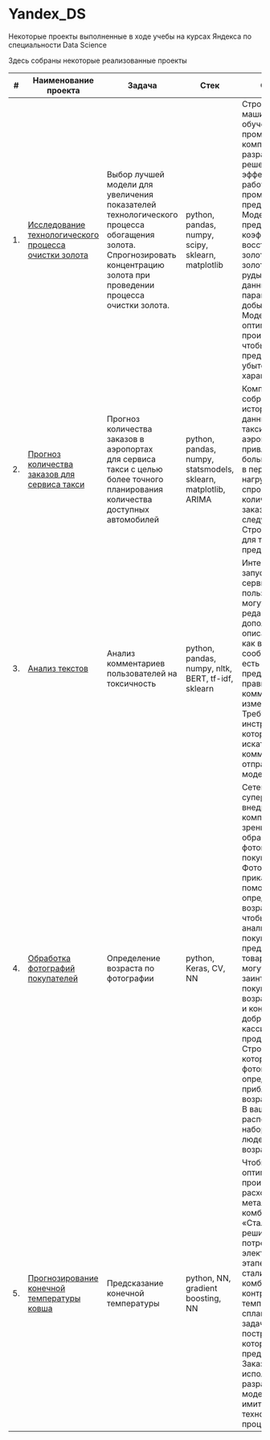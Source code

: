 # Yandex_DS
Некоторые проекты выполненные в ходе учебы на курсах Яндекса по специальности Data Science

Здесь собраны некоторые реализованные проекты

| #    | Наименование проекта                | Задача                                                             | Стек                                                         |Описание                               |
| ---- | ------------------------------------------------------------ | ------------------------------------------------------------------------- | ------------------------------------------------------------ |------------------------------------------------------------ |
| 1.   | [Исследование технологического процесса очистки золота](https://github.com/igor-pigis/Yandex_DS/blob/417a1a46df6007c9a9b8a4ee94cefc62d9124a09/Gold.ipynb) | Выбор лучшей модели для увеличения <br/>показателей технологического процесса <br/>обогащения золота. Спрогнозировать концентрацию золота при проведении процесса очистки золота. | python, pandas, numpy, scipy, sklearn, matplotlib | Строитстся модель машинного обучения для промышленной компании, разрабатывающая решения для эффективной работы промышленных предприятий. Модель должна предсказать коэффициент восстановления золота из золотосодержащей руды на основе данных с параметрами добычи и очистки. Модель поможет оптимизировать производство, чтобы не запускать предприятие с убыточными характеристиками.|
| 2.   | [Прогноз количества заказов для сервиса такси](https://github.com/igor-pigis/Yandex_DS/blob/c884e8fdf178356900ec90bf0b3919a75b2eaac4/Taxi.ipynb) | Прогноз количества заказов в аэропортах <br/>для сервиса такси с целью более точного планирования количества доступных <br/>автомобилей | python, pandas, numpy, statsmodels, sklearn, matplotlib, ARIMA | Компания такси собрала исторические данные о заказах такси в аэропортах. Чтобы привлекать больше водителей в период пиковой нагрузки, нужно спрогнозировать количество заказов такси на следующий час. Строится модель для такого предсказания.|
| 3.   | [Анализ текстов](https://github.com/igor-pigis/Yandex_DS/blob/fe9a67c9596b293fa1096e92e0769567e2ff9141/Comments%20BERT.ipynb) | Анализ комментариев пользователей на токсичность  | python, pandas, numpy, nltk, BERT, tf-idf, sklearn | Интернет-магазин запускает новый сервис. Теперь пользователи могут редактировать и дополнять описания товаров, как в вики-сообществах. То есть клиенты предлагают свои правки и комментируют изменения других. Требуется инструмент, который будет искать токсичные комментарии и отправлять их на модерацию.|
| 4.   | [Обработка фотографий покупателей](https://github.com/igor-pigis/Yandex_DS/blob/fe9a67c9596b293fa1096e92e0769567e2ff9141/Photo%20(CV).ipynb) | Определение возраста по фотографии  | python, Keras, CV, NN | Сетевой супермаркет внедряет систему компьютерного зрения для обработки фотографий покупателей. Фотофиксация в прикассовой зоне поможет определять возраст клиентов, чтобы анализировать покупки и предлагать товары, которые могут заинтересовать покупателей этой возрастной группы и контролировать добросовестность кассиров при продаже алкоголя. Строится модель, которая по фотографии определит приблизительный возраст человека. В вашем распоряжении набор фотографий людей с указанием возраста.|
| 5.   | [Прогнозирование конечной температуры ковша](https://github.com/igor-pigis/Yandex_DS/blob/fe9a67c9596b293fa1096e92e0769567e2ff9141/Prom_temp.ipynb) | Предсказание конечной температуры  | python, NN, gradient boosting, NN | Чтобы оптимизировать производственные расходы, металлургический комбинат «Стальная птица» решил уменьшить потребление электроэнергии на этапе обработки стали. Для этого комбинату нужно контролировать температуру сплава. Ваша задача — построить модель, которая будет её предсказывать. Заказчик хочет использовать разработанную модель для имитации технологического процесса. |
